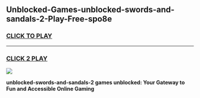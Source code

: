 
## Unblocked-Games-unblocked-swords-and-sandals-2-Play-Free-spo8e
<h3>
<a href="https://premium76.site?title=unblocked-swords-and-sandals-2&ref=23A">CLICK TO PLAY</a></h3>
<hr>

<h3>
<a href="https://premium76.site?title=unblocked-swords-and-sandals-2&ref=23A">CLICK 2 PLAY</a>
  
</h3>

<a href="https://premium76.site?title=unblocked-swords-and-sandals-2&ref=23A"><img src="https://clearcache.store/games.png"></a>


**unblocked-swords-and-sandals-2 games unblocked: Your Gateway to Fun and Accessible Online Gaming**
